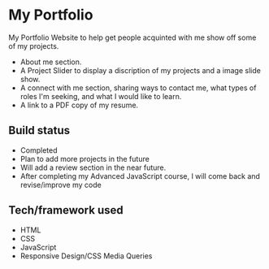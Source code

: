 <h1>My Portfolio</h1>
My Portfolio Website to help get people acquinted with me show off some of my projects.
<ul>
  <li>About me section.</li>
  <li>A Project Slider to display a discription of my projects and a image slide show.</li>
  <li>A connect with me section, sharing ways to contact me, what types of roles I'm seeking, and what I would like to learn.</li>
  <li>A link to a PDF copy of my resume.</li>
</ul>

<h2>Build status</h2>
<ul>
  <li>Completed</li>
  <li>Plan to add more projects in the future</li>
  <li>Will add a review section in the near future.</li>
  <li>After completing my Advanced JavaScript course, I will come back and revise/improve my code</li>
</ul>

<h2>Tech/framework used</h2>
<ul>
  <li>HTML</li>
  <li>CSS</li>
  <li>JavaScript</li>
  <li>Responsive Design/CSS Media Queries</li>
</ul>
